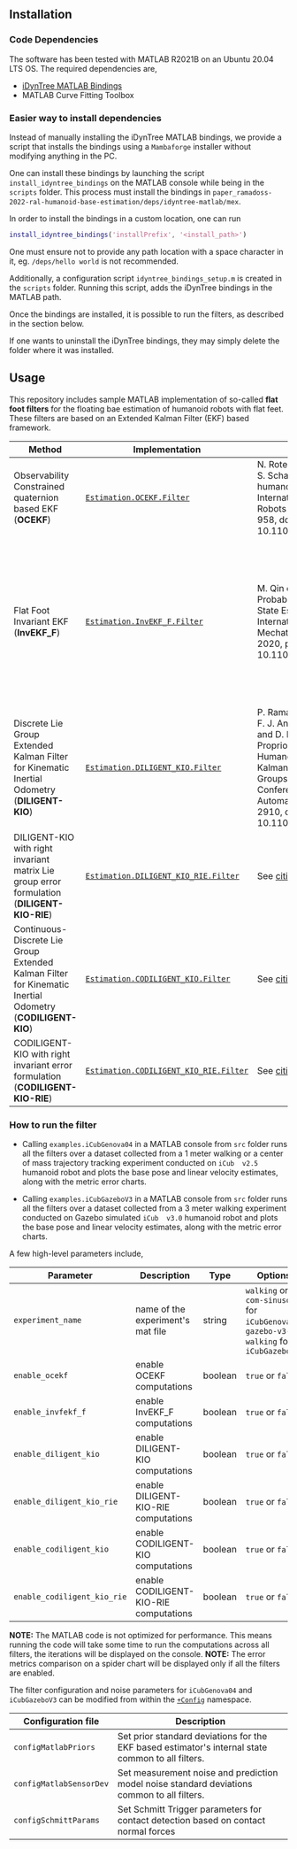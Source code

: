 ## Installation

### Code Dependencies

The software has been tested with MATLAB R2021B on an Ubuntu 20.04 LTS OS. The required dependencies are,

- [iDynTree MATLAB Bindings](https://github.com/robotology/idyntree#bindings)
- MATLAB Curve Fitting Toolbox

### Easier way to install dependencies
Instead of manually installing the iDynTree MATLAB bindings, we provide a script that installs the bindings using a `Mambaforge` installer without modifying anything in the PC.

One can install these bindings by launching the script `install_idyntree_bindings` on the MATLAB console while being in the `scripts` folder. This process must install the bindings in `paper_ramadoss-2022-ral-humanoid-base-estimation/deps/idyntree-matlab/mex`.

In order to install the bindings in a custom location, one can run

``` matlab
install_idyntree_bindings('installPrefix', '<install_path>')
```

One must ensure not to provide any path location with a space character in it, eg. `/deps/hello world` is not recommended.

Additionally, a configuration script `idyntree_bindings_setup.m` is created in the `scripts` folder. Running this script, adds the iDynTree bindings in the MATLAB path.

Once the bindings are installed, it is possible to run the filters, as described in the section below.

If one wants to uninstall the iDynTree bindings, they may simply delete the folder where it was installed.



## Usage

This repository includes sample MATLAB implementation of so-called **flat foot filters** for the floating bae estimation of  humanoid robots with flat feet. These filters are based on an Extended Kalman Filter (EKF) based framework.

| Method                                                       | Implementation                                               | Please cite                                                  | Remark                                                       |
| ------------------------------------------------------------ | ------------------------------------------------------------ | ------------------------------------------------------------ | ------------------------------------------------------------ |
| Observability Constrained quaternion based EKF (**OCEKF**)   | [`Estimation.OCEKF.Filter`](./../src/+Estimation/+OCEKF/Filter.m) | N. Rotella, M. Bloesch, L. Righetti and S. Schaal, "State estimation for a humanoid robot," 2014 IEEE/RSJ International Conference on Intelligent Robots and Systems, 2014, pp. 952-958, doi: 10.1109/IROS.2014.6942674. | This was previously referred to as [`RotellaEstimator`](https://github.com/ami-iit/paper_ramadoss_2021_icra_proprioceptive-base-estimator/blob/main/matlab/+Estimation/+RotellaEstimator/Filter.m) in [our work](https://github.com/ami-iit/paper_ramadoss_2021_icra_proprioceptive-base-estimator) submitted to ICRA 2021. |
| Flat Foot Invariant EKF (**InvEKF_F**)                       | [`Estimation.InvEKF_F.Filter`](./../src/+Estimation/+InvEKF_F/Filter.m) | M. Qin et al., "A Novel Foot Contact Probability Estimator for Biped Robot State Estimation," 2020 IEEE International Conference on Mechatronics and Automation (ICMA), 2020, pp. 1901-1906, doi: 10.1109/ICMA49215.2020.9233715. | This is the flat-foot extension of Right Invariant EKF proposed in `Contact-aided invariant extended Kalman filtering for robot state estimation` which was previously implemented in  [`InvEKF`](https://github.com/ami-iit/paper_ramadoss_2021_icra_proprioceptive-base-estimator/blob/main/matlab/%2BEstimation/%2BInvEKF/Filter.m) for [our work](https://github.com/ami-iit/paper_ramadoss_2021_icra_proprioceptive-base-estimator) submitted to ICRA 2021. |
| Discrete Lie Group Extended Kalman Filter for Kinematic Inertial Odometry (**DILIGENT-KIO**) | [`Estimation.DILIGENT_KIO.Filter`](./../src/+Estimation/+DILIGENT_KIO/Filter.m) | P. Ramadoss, G. Romualdi, S. Dafarra, F. J. Andrade Chavez, S. Traversaro and D. Pucci, "DILIGENT-KIO: A Proprioceptive Base Estimator for Humanoid Robots using Extended Kalman Filtering on Matrix Lie Groups," 2021 IEEE International Conference on Robotics and Automation (ICRA), 2021, pp. 2904-2910, doi: 10.1109/ICRA48506.2021.9561248. | This is an [implementation](https://github.com/ami-iit/paper_ramadoss_2021_icra_proprioceptive-base-estimator/blob/main/matlab/+Estimation/+DLGEKF/Filter.m) from  [our work](https://github.com/ami-iit/paper_ramadoss_2021_icra_proprioceptive-base-estimator)  submitted to ICRA 2021. |
| DILIGENT-KIO with right invariant matrix Lie group error formulation (**DILIGENT-KIO-RIE**) | [`Estimation.DILIGENT_KIO_RIE.Filter`](./../src/+Estimation/+DILIGENT_KIO_RIE/Filter.m) | See [citing-this-work](https://github.com/ami-iit/paper_ramadoss-2022-ral-humanoid-base-estimation#citing-this-work). |                                                              |
| Continuous-Discrete Lie Group Extended Kalman Filter for Kinematic Inertial Odometry (**CODILIGENT-KIO**) |  [`Estimation.CODILIGENT_KIO.Filter`](./../src/+Estimation/+CODILIGENT_KIO/Filter.m) | See [citing-this-work](https://github.com/ami-iit/paper_ramadoss-2022-ral-humanoid-base-estimation#citing-this-work). |                                                              |
| CODILIGENT-KIO with right invariant error formulation (**CODILIGENT-KIO-RIE**) |  [`Estimation.CODILIGENT_KIO_RIE.Filter`](./../src/+Estimation/+CODILIGENT_KIO_RIE/Filter.m) | See [citing-this-work](https://github.com/ami-iit/paper_ramadoss-2022-ral-humanoid-base-estimation#citing-this-work). |                                                              |




### How to run the filter

- Calling `examples.iCubGenova04` in a MATLAB console from `src` folder runs all the filters over a dataset collected from a 1 meter walking or a center of mass trajectory tracking experiment conducted on `iCub  v2.5` humanoid robot and plots the base pose and linear velocity estimates, along with the metric error charts.

- Calling `examples.iCubGazeboV3` in a MATLAB console from `src` folder runs all the filters over a dataset collected from a 3 meter walking experiment conducted on Gazebo simulated  `iCub  v3.0` humanoid robot and plots the base pose and linear velocity estimates, along with the metric error charts.



A few high-level parameters include,

| Parameter         | Description                       | Type    | Options                     |
| ----------------- | --------------------------------- | ------- | --------------------------- |
| `experiment_name` | name of the experiment's mat file | string  | `walking` or `com-sinusoid` for `iCubGenova04`, `gazebo-v3-walking` for `iCubGazeboV3` |
| `enable_ocekf`    | enable OCEKF computations         | boolean | `true` or `false`           |
| `enable_invfekf_f` | enable InvEKF_F computations | boolean |       `true` or `false`           |
| `enable_diligent_kio` | enable DILIGENT-KIO computations | boolean |       `true` or `false`           |
| `enable_diligent_kio_rie` | enable DILIGENT-KIO-RIE computations | boolean |       `true` or `false`           |
| `enable_codiligent_kio` | enable CODILIGENT-KIO computations | boolean |       `true` or `false`           |
| `enable_codiligent_kio_rie` | enable CODILIGENT-KIO-RIE computations | boolean |       `true` or `false`           |

__NOTE:__ The MATLAB code is not optimized for performance. This means running the code will take some time to run the computations across all filters, the iterations will be displayed on the console.
__NOTE:__  The error metrics comparison on a spider chart will be displayed only if all the filters are enabled.

The filter configuration and noise parameters for `iCubGenova04` and `iCubGazeboV3` can be modified from within the [`+Config`](./../src/+Config) namespace.

| Configuration file                                           | Description                                                  |
| ------------------------------------------------------------ | ------------------------------------------------------------ |
| `configMatlabPriors` | Set prior standard deviations for the EKF based estimator's internal state common to all filters. |
| `configMatlabSensorDev` | Set measurement noise and prediction model noise standard deviations common to all filters. |
| `configSchmittParams` | Set Schmitt Trigger parameters for contact detection based on contact normal forces |

